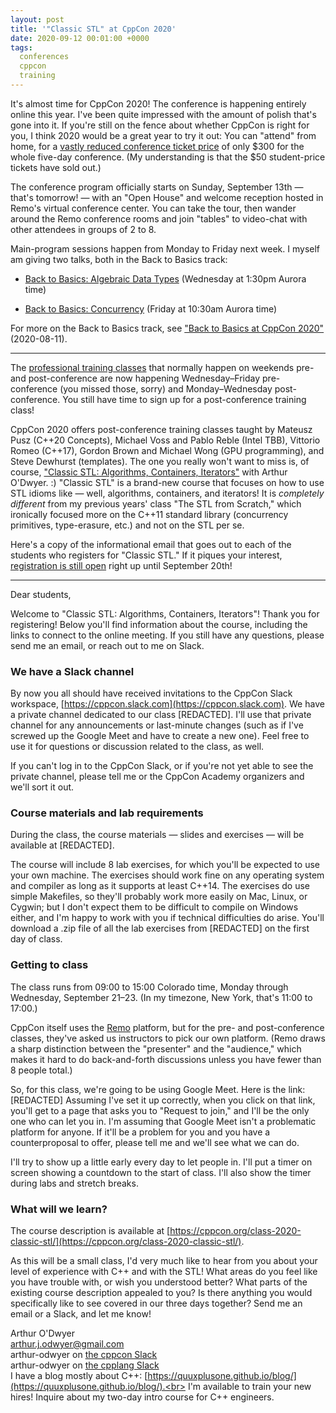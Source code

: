 ```yaml
---
layout: post
title: '"Classic STL" at CppCon 2020'
date: 2020-09-12 00:01:00 +0000
tags:
  conferences
  cppcon
  training
---
```


It's almost time for CppCon 2020! The conference is happening entirely online this year.
I've been quite impressed with the amount of polish that's gone into it. If you're still
on the fence about whether CppCon is right for you, I think 2020 would be a great year to
try it out: You can "attend" from home, for a
[vastly reduced conference ticket price](https://cppcon.org/registration/)
of only $300 for the whole five-day conference.
(My understanding is that the $50 student-price tickets have sold out.)

The conference program officially starts on Sunday, September 13th — that's tomorrow! —
with an "Open House" and welcome reception hosted in Remo's virtual conference center. You can
take the tour, then wander around the Remo conference rooms and join "tables" to video-chat
with other attendees in groups of 2 to 8.

Main-program sessions happen from Monday to Friday next week.
I myself am giving two talks, both in the Back to Basics track:

* [Back to Basics: Algebraic Data Types](https://cppcon2020.sched.com/event/e7Ad/)
      (Wednesday at 1:30pm Aurora time)

* [Back to Basics: Concurrency](https://cppcon2020.sched.com/event/e7Ab/)
      (Friday at 10:30am Aurora time)

For more on the Back to Basics track, see ["Back to Basics at CppCon 2020"](/blog/2020/08/11/cppcon-2020-b2b-track/)
(2020-08-11).

----

The [professional training classes](https://cppcon.org/2020-classes/)
that normally happen on weekends pre- and post-conference
are now happening Wednesday–Friday pre-conference (you missed those, sorry) and Monday–Wednesday
post-conference. You still have time to sign up for a post-conference training class!

CppCon 2020 offers post-conference training classes taught by Mateusz Pusz
(C++20 Concepts), Michael Voss and Pablo Reble (Intel TBB), Vittorio Romeo (C++17),
Gordon Brown and Michael Wong (GPU programming), and Steve Dewhurst (templates).
The one you really won't want to miss is, of course,
["Classic STL: Algorithms, Containers, Iterators"](https://cppcon.org/class-2020-classic-stl/)
with Arthur O'Dwyer. :)  "Classic STL" is a brand-new course that focuses on how to use
STL idioms like — well, algorithms, containers, and iterators! It is _completely
different_ from my previous years' class "The STL from Scratch," which ironically focused
more on the C++11 standard library (concurrency primitives, type-erasure, etc.) and not on
the STL per se.

Here's a copy of the informational email that goes out to each of the students who registers for "Classic STL."
If it piques your interest, [registration is still open](https://www.eventbrite.com/e/cppcon-2020-registration-38784628869)
right up until September 20th!

-----

Dear students,

Welcome to "Classic STL: Algorithms, Containers, Iterators"!  Thank you for registering!
Below you'll find information about the course, including the links to connect to the online meeting.
If you still have any questions, please send me an email, or reach out to me on Slack.


### We have a Slack channel

By now you all should have received invitations to the CppCon Slack workspace,
[https://cppcon.slack.com](https://cppcon.slack.com).  We have a private channel dedicated to our
class [REDACTED].  I'll use that private channel for any announcements or
last-minute changes (such as if I've screwed up the Google Meet and have to create a new one).
Feel free to use it for questions or discussion related to the class, as well.

If you can't log in to the CppCon Slack, or if you're not yet able to see the private channel,
please tell me or the CppCon Academy organizers and we'll sort it out.


### Course materials and lab requirements

During the class, the course materials — slides and exercises — will be
available at [REDACTED].

The course will include 8 lab exercises, for which you'll be expected to use your own machine.
The exercises should work fine on any operating system and compiler as long as it supports
at least C++14. The exercises do use simple Makefiles, so they'll probably work more easily
on Mac, Linux, or Cygwin; but I don't expect them to be difficult to compile on Windows either,
and I'm happy to work with you if technical difficulties do arise. You'll download a .zip file
of all the lab exercises from [REDACTED] on the first day of class.


### Getting to class

The class runs from 09:00 to 15:00 Colorado time, Monday through Wednesday, September 21–23.
(In my timezone, New York, that's 11:00 to 17:00.)

CppCon itself uses the [Remo](https://cppcon.org/cppcon-selects-remo/) platform,
but for the pre- and post-conference classes,
they've asked us instructors to pick our own platform. (Remo draws a sharp distinction
between the "presenter" and the "audience," which makes it hard to do back-and-forth
discussions unless you have fewer than 8 people total.)

So, for this class, we're going to be using Google Meet. Here is the link: [REDACTED]
Assuming I've set it up correctly, when you click on that link, you'll get to a page
that asks you to "Request to join," and I'll be the only one who can let you in.
I'm assuming that Google Meet isn't a problematic platform for anyone. If it'll be
a problem for you and you have a counterproposal to offer, please tell me and we'll
see what we can do.

I'll try to show up a little early every day to let people in.  I'll put a timer on screen
showing a countdown to the start of class.  I'll also show the timer during labs and stretch breaks.


### What will we learn?

The course description is available at [https://cppcon.org/class-2020-classic-stl/](https://cppcon.org/class-2020-classic-stl/).

As this will be a small class, I'd very much like to hear from you about your level of experience
with C++ and with the STL!  What areas do you feel like you have trouble with, or wish you understood
better?  What parts of the existing course description appealed to you?  Is there anything you would
specifically like to see covered in our three days together?  Send me an email or a Slack, and let me know!


Arthur O'Dwyer<br>
arthur.j.odwyer@gmail.com<br>
arthur-odwyer on [the cppcon Slack](https://cppcon.slack.com/)<br>
arthur-odwyer on [the cpplang Slack](https://cppalliance.org/slack/)<br>
I have a blog mostly about C++: [https://quuxplusone.github.io/blog/](https://quuxplusone.github.io/blog/).<br>
I'm available to train your new hires! Inquire about my two-day intro course for C++ engineers.
